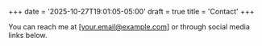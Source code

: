 +++
date = '2025-10-27T19:01:05-05:00'
draft = true
title = 'Contact'
+++


You can reach me at [your.email@example.com] or through social media links below.